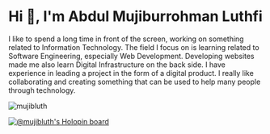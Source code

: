 <h1 align="left">Hi 👋, I'm Abdul Mujiburrohman Luthfi</h1>
<p align="left">I like to spend a long time in front of the screen, working on something related to Information Technology. The field I focus on is learning related to Software Engineering, especially Web Development. Developing websites made me also learn Digital Infrastructure on the back side. I have experience in leading a project in the form of a digital product. I really like collaborating and creating something that can be used to help many people through technology.</p>

<p align="left"> <img src="https://komarev.com/ghpvc/?username=mujibluth" alt="mujibluth" /> </p> <!-- visitors counted from the date : 15 April 2021 -->


[![@mujibluth's Holopin board](https://holopin.me/mujibluth)](https://holopin.io/@mujibluth)
